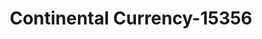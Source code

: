 ---
f_zip-code: 93001
f_state-code: CA
title: Continental Currency-15356
f_phone: 805-652-1596
f_city-only: Ventura
f_address: 67 West Main Street Suite B Ventura
f_location-unique-id: '15356'
slug: continental-currency-15356
updated-on: '2024-05-30T13:46:58.046Z'
created-on: '2024-05-30T13:36:59.803Z'
published-on: '2024-05-30T13:54:32.469Z'
f_city-state: cms/city/ventura-ca.md
f_company: cms/company/continental-currency.md
f_state: cms/state/california.md
layout: '[payday-loan].html'
tags: payday-loan
---